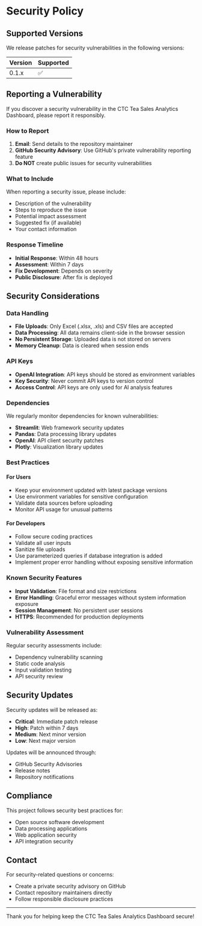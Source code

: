 # Security Policy

## Supported Versions

We release patches for security vulnerabilities in the following versions:

| Version | Supported          |
| ------- | ------------------ |
| 0.1.x   | :white_check_mark: |

## Reporting a Vulnerability

If you discover a security vulnerability in the CTC Tea Sales Analytics Dashboard, please report it responsibly.

### How to Report

1. **Email**: Send details to the repository maintainer
2. **GitHub Security Advisory**: Use GitHub's private vulnerability reporting feature
3. **Do NOT** create public issues for security vulnerabilities

### What to Include

When reporting a security issue, please include:

- Description of the vulnerability
- Steps to reproduce the issue
- Potential impact assessment
- Suggested fix (if available)
- Your contact information

### Response Timeline

- **Initial Response**: Within 48 hours
- **Assessment**: Within 7 days
- **Fix Development**: Depends on severity
- **Public Disclosure**: After fix is deployed

## Security Considerations

### Data Handling

- **File Uploads**: Only Excel (.xlsx, .xls) and CSV files are accepted
- **Data Processing**: All data remains client-side in the browser session
- **No Persistent Storage**: Uploaded data is not stored on servers
- **Memory Cleanup**: Data is cleared when session ends

### API Keys

- **OpenAI Integration**: API keys should be stored as environment variables
- **Key Security**: Never commit API keys to version control
- **Access Control**: API keys are only used for AI analysis features

### Dependencies

We regularly monitor dependencies for known vulnerabilities:

- **Streamlit**: Web framework security updates
- **Pandas**: Data processing library updates
- **OpenAI**: API client security patches
- **Plotly**: Visualization library updates

### Best Practices

#### For Users

- Keep your environment updated with latest package versions
- Use environment variables for sensitive configuration
- Validate data sources before uploading
- Monitor API usage for unusual patterns

#### For Developers

- Follow secure coding practices
- Validate all user inputs
- Sanitize file uploads
- Use parameterized queries if database integration is added
- Implement proper error handling without exposing sensitive information

### Known Security Features

- **Input Validation**: File format and size restrictions
- **Error Handling**: Graceful error messages without system information exposure
- **Session Management**: No persistent user sessions
- **HTTPS**: Recommended for production deployments

### Vulnerability Assessment

Regular security assessments include:

- Dependency vulnerability scanning
- Static code analysis
- Input validation testing
- API security review

## Security Updates

Security updates will be released as:

- **Critical**: Immediate patch release
- **High**: Patch within 7 days
- **Medium**: Next minor version
- **Low**: Next major version

Updates will be announced through:

- GitHub Security Advisories
- Release notes
- Repository notifications

## Compliance

This project follows security best practices for:

- Open source software development
- Data processing applications
- Web application security
- API integration security

## Contact

For security-related questions or concerns:

- Create a private security advisory on GitHub
- Contact repository maintainers directly
- Follow responsible disclosure practices

---

Thank you for helping keep the CTC Tea Sales Analytics Dashboard secure!